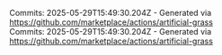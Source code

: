 Commits: 2025-05-29T15:49:30.204Z - Generated via https://github.com/marketplace/actions/artificial-grass
<br>
Commits: 2025-05-29T15:49:30.204Z - Generated via https://github.com/marketplace/actions/artificial-grass
<br>
